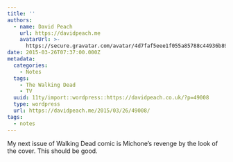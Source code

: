 ```yaml
---
title: ''
authors:
  - name: David Peach
    url: https://davidpeach.me
    avatarUrl: >-
      https://secure.gravatar.com/avatar/4d7faf5eee1f055a85788c44936b8995eaab6dfb004e7854ec747ccb272e91ee?s=96&d=mm&r=g
date: 2015-03-26T07:37:00.000Z
metadata:
  categories:
    - Notes
  tags:
    - The Walking Dead
    - TV
  uuid: 11ty/import::wordpress::https://davidpeach.co.uk/?p=49008
  type: wordpress
  url: https://davidpeach.me/2015/03/26/49008/
tags:
  - notes
---
```

My next issue of Walking Dead comic is Michone’s revenge by the look of the cover. This should be good.